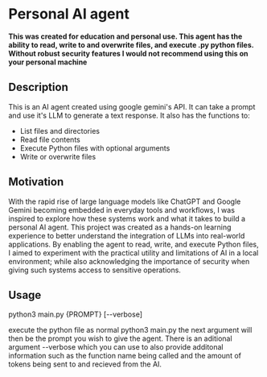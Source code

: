 # Personal AI agent
**This was created for education and personal use. This agent has the ability to read, write to and overwrite files, and execute .py python files. Without robust security features I would not recommend using this on your personal machine**
## Description
This is an AI agent created using google gemini's API. It can take a prompt and use it's LLM to generate a text response. It also has the functions to:
- List files and directories
- Read file contents
- Execute Python files with optional arguments
- Write or overwrite files
## Motivation
With the rapid rise of large language models like ChatGPT and Google Gemini becoming embedded in everyday tools and workflows, I was inspired to explore how these systems work and what it takes to build a personal AI agent.
This project was created as a hands-on learning experience to better understand the integration of LLMs into real-world applications. 
By enabling the agent to read, write, and execute Python files, I aimed to experiment with the practical utility and limitations of AI in a local environment; while also acknowledging the importance of security when giving such systems access to sensitive operations.
## Usage
python3 main.py {PROMPT} [--verbose]

execute the python file as normal
python3 main.py 
the next argument will then be the prompt you wish to give the agent. There is an aditional argument --verbose which you can use to also provide additonal information such as the function name being called and the amount of tokens being sent to and recieved from the AI.
